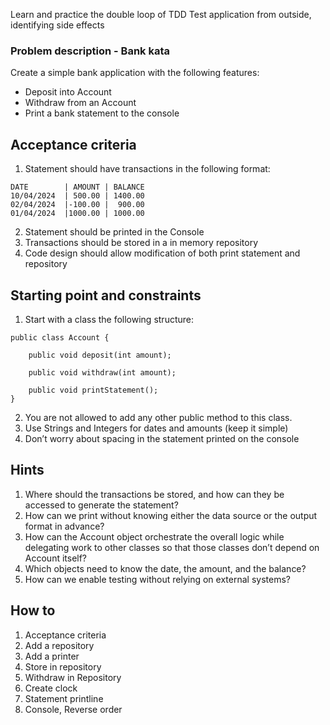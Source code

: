 Learn and practice the double loop of TDD
Test application from outside, identifying side effects

### Problem description - Bank kata

Create a simple bank application with the following features:

- Deposit into Account
- Withdraw from an Account
- Print a bank statement to the console

## Acceptance criteria

1. Statement should have transactions in the following format:
~~~ 
DATE        | AMOUNT | BALANCE  
10/04/2024  | 500.00 | 1400.00  
02/04/2024  |-100.00 |  900.00  
01/04/2024  |1000.00 | 1000.00
~~~ 

2. Statement should be printed in the Console
3. Transactions should be stored in a in memory repository
4. Code design should allow modification of both print statement and repository

## Starting point and constraints
1. Start with a class the following structure:

~~~ 
public class Account {

    public void deposit(int amount);

    public void withdraw(int amount);

    public void printStatement();
}
~~~ 

2. You are not allowed to add any other public method to this class.
3. Use Strings and Integers for dates and amounts (keep it simple)
4. Don’t worry about spacing in the statement printed on the console

## Hints
1. Where should the transactions be stored, and how can they be accessed to generate the statement?
2. How can we print without knowing either the data source or the output format in advance?
3. How can the Account object orchestrate the overall logic while delegating work to other classes so that those classes don’t depend on Account itself?
4. Which objects need to know the date, the amount, and the balance?
5. How can we enable testing without relying on external systems?

## How to
1. Acceptance criteria
2. Add a repository
3. Add a printer
4. Store in repository
5. Withdraw in Repository
6. Create clock
7. Statement printline
8. Console, Reverse order